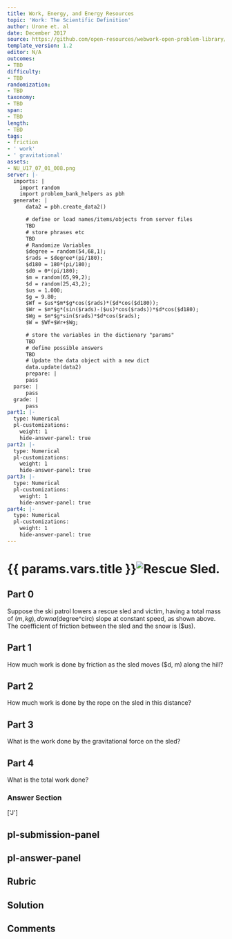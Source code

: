 ```yaml
---
title: Work, Energy, and Energy Resources
topic: 'Work: The Scientific Definition'
author: Urone et. al
date: December 2017
source: https://github.com/open-resources/webwork-open-problem-library/tree/master/Contrib/BrockPhysics/College_Physics_Urone/7.Work_Energy_and_Energy_Resources/7-01.Work.The_Scientific_Definition/NU_U17_07_01_008.pg
template_version: 1.2
editor: N/A
outcomes:
- TBD
difficulty:
- TBD
randomization:
- TBD
taxonomy:
- TBD
span:
- TBD
length:
- TBD
tags:
- friction
- ' work'
- ' gravitational'
assets:
- NU_U17_07_01_008.png
server: |-
  imports: |
    import random
    import problem_bank_helpers as pbh
  generate: |
      data2 = pbh.create_data2()

      # define or load names/items/objects from server files
      TBD
      # store phrases etc
      TBD
      # Randomize Variables
      $degree = random(54,68,1);
      $rads = $degree*(pi/180);
      $d180 = 180*(pi/180);
      $d0 = 0*(pi/180);
      $m = random(65,99,2);
      $d = random(25,43,2);
      $us = 1.000;
      $g = 9.80;
      $Wf = $us*$m*$g*cos($rads)*($d*cos($d180));
      $Wr = $m*$g*(sin($rads)-($us)*cos($rads))*$d*cos($d180);
      $Wg = $m*$g*sin($rads)*$d*cos($rads);
      $W = $Wf+$Wr+$Wg;

      # store the variables in the dictionary "params"
      TBD
      # define possible answers
      TBD
      # Update the data object with a new dict
      data.update(data2)
      prepare: |
      pass
  parse: |
      pass
  grade: |
      pass
part1: |-
  type: Numerical
  pl-customizations:
    weight: 1
    hide-answer-panel: true
part2: |-
  type: Numerical
  pl-customizations:
    weight: 1
    hide-answer-panel: true
part3: |-
  type: Numerical
  pl-customizations:
    weight: 1
    hide-answer-panel: true
part4: |-
  type: Numerical
  pl-customizations:
    weight: 1
    hide-answer-panel: true
---
```


# {{ params.vars.title }}![Rescue Sled.](NU_U17_07_01_008.png)

## Part 0 
Suppose the ski patrol lowers a rescue sled and victim, having a total mass of ($m, kg), down a ($degree^circ) slope at constant speed, as shown above. The coefficient of friction between the sled and the snow is ($us). 
## Part 1 
How much work is done by friction as the sled moves ($d, m) along the hill? 
## Part 2 
How much work is done by the rope on the sled in this distance? 
## Part 3 
What is the work done by the gravitational force on the sled? 
## Part 4 
What is the total work done? 


### Answer Section 
['J']

## pl-submission-panel 


## pl-answer-panel 


## Rubric 


## Solution 


## Comments 


